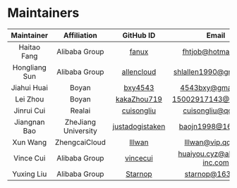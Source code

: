 # Maintainers

| Maintainer | Affiliation|GitHub ID|Email|
| :--: | :-: | :-: |:--:|
|Haitao Fang|Alibaba Group|[fanux](https://github.com/fanux)|fhtjob@hotmail.com|
|Hongliang Sun|Alibaba Group|[allencloud](https://github.com/allencloud)|shlallen1990@gmail.com|
|Jiahui Huai|Boyan|[bxy4543](https://github.com/bxy4543)|4543bxy@gmail.com|
|Lei Zhou|Boyan|[kakaZhou719](https://github.com/kakaZhou719)|15002917143@163.com|
|Jinrui Cui|Realai|[cuisongliu](https://github.com/cuisongliu)|cuisongliu@qq.com|
|Jiangnan Bao|ZheJiang University|[justadogistaken](https://github.com/justadogistaken)|baojn1998@163.com|
|Xun Wang|ZhengcaiCloud|[lllwan](https://github.com/lllwan)|lllwan@vip.qq.com|
|Vince Cui|Alibaba Group|[vincecui](https://github.com/vincecui)|huaiyou.cyz@alibaba-inc.com|
|Yuxing Liu|Alibaba Group|[Starnop](https://github.com/Starnop)|starnop@163.com|
